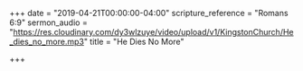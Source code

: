 +++
date = "2019-04-21T00:00:00-04:00"
scripture_reference = "Romans 6:9"
sermon_audio = "https://res.cloudinary.com/dy3wlzuye/video/upload/v1/KingstonChurch/He_dies_no_more.mp3"
title = "He Dies No More"

+++
